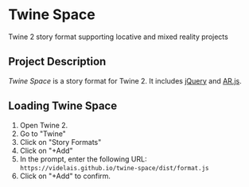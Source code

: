 # Twine Space

Twine 2 story format supporting locative and mixed reality projects

## Project Description

*Twine Space* is a story format for Twine 2. It includes [jQuery](https://jquery.com/) and [AR.js](https://github.com/AR-js-org/AR.js).

## Loading Twine Space

1. Open Twine 2.
2. Go to "Twine"
3. Click on "Story Formats"
4. Click on "+Add"
5. In the prompt, enter the following URL: `https://videlais.github.io/twine-space/dist/format.js`
6. Click on "+Add" to confirm.
